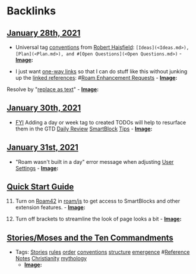 
# Backlinks
## [January 28th, 2021](<January 28th, 2021.md>)
- Universal tag [conventions](<conventions.md>) from [Robert Haisfield](<Robert Haisfield.md>): `[Ideas](<Ideas.md>), [Plan](<Plan.md>), and #[Open Questions](<Open Questions.md>)`
            - **[Image](<Image.md>):**

- I just want [one-way links](<one-way links.md>) so that I can do stuff like this without junking up the [linked references](<linked references.md>): #[Roam Enhancement Requests](<Roam Enhancement Requests.md>)
            - **[Image](<Image.md>):**

Resolve by "[replace as text](<replace as text.md>)"
                - **[Image](<Image.md>):**

## [January 30th, 2021](<January 30th, 2021.md>)
- [FYI](<FYI.md>) Adding a day or week tag to created TODOs will help to resurface them in the GTD [Daily Review](<Daily Review.md>) [SmartBlock](((hUyrZQscO))) [Tips](<Tips.md>)
                - **[Image](<Image.md>):**

## [January 31st, 2021](<January 31st, 2021.md>)
- "Roam wasn't built in a day" error message when adjusting [User Settings](<User Settings.md>)
        - **[Image](<Image.md>):**

## [Quick Start Guide](<Quick Start Guide.md>)
11. Turn on [Roam42](<Roam42.md>) in [roam/js](<roam/js.md>) to get access to SmartBlocks and other extension features.
        - **[Image](<Image.md>):**

12. Turn off brackets to streamline the look of page looks a bit
        - **[Image](<Image.md>):**

## [Stories/Moses and the Ten Commandments](<Stories/Moses and the Ten Commandments.md>)
- Tags: [Stories](<Stories.md>) [rules](<rules.md>) [order](<order.md>) [conventions](<conventions.md>) [structure](<structure.md>) [emergence](<emergence.md>) #[Reference Notes](<Reference Notes.md>) [Christianity](<Christianity.md>) [mythology](<mythology.md>)
    - **[Image](<Image.md>):**


